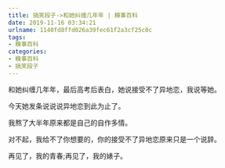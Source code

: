 ```yaml
---
title: 搞笑段子->和她纠缠几年年 | 糗事百科
date: 2019-11-16 03:34:21
urlname: 1140fd8ffd026a39fec61f2a3cf25c0c
tags: 
- 糗事百科
categories:
- 糗事百科
- 搞笑段子
---
```

和她纠缠几年年，最后高考后表白，她说接受不了异地恋，我说等她。

今天她发条说说说异地恋到此为止了。

我熬了大半年原来都是自己的自作多情。

对不起，我给不了你想要的，你的接受不了异地恋原来只是一个说辞。

再见了，我的青春;再见了，我的婊子。


